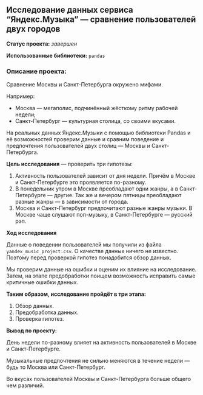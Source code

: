 
## Исследование данных сервиса “Яндекс.Музыка” — сравнение пользователей двух городов

**Статус проекта:**  *завершен* 

**Использованные библиотеки:**
`pandas`

### Описание проекта:

Сравнение Москвы и Санкт-Петербурга окружено мифами.

Например:
 * Москва — мегаполис, подчинённый жёсткому ритму рабочей недели;
 * Санкт-Петербург — культурная столица, со своими вкусами.

На реальных данных Яндекс.Музыки c помощью библиотеки Pandas и её возможностей проверим данные и сравним поведение и предпочтения пользователей двух столиц — Москвы и Санкт-Петербурга.

**Цель исследования** — проверить три гипотезы:
1. Активность пользователей зависит от дня недели. Причём в Москве и Санкт-Петербурге это проявляется по-разному.
2. В понедельник утром в Москве преобладают одни жанры, а в Санкт-Петербурге — другие. Так же и вечером пятницы преобладают разные жанры — в зависимости от города. 
3. Москва и Санкт-Петербург предпочитают разные жанры музыки. В Москве чаще слушают поп-музыку, в Санкт-Петербурге — русский рэп.

**Ход исследования**

Данные о поведении пользователей мы получили из файла `yandex_music_project.csv`. О качестве данных ничего не известно. Поэтому перед проверкой гипотез понадобится обзор данных. 

Мы проверим данные на ошибки и оценим их влияние на исследование. Затем, на этапе предобработки поищем возможность исправить самые критичные ошибки данных.
 
**Таким образом, исследование пройдёт в три этапа:**
 1. Обзор данных.
 2. Предобработка данных.
 3. Проверка гипотез.

**Вывод по проекту:**

День недели по-разному влияет на активность пользователей в Москве и Санкт-Петербурге.

Музыкальные предпочтения не сильно меняются в течение недели — будь то Москва или Санкт-Петербург.

Во вкусах пользователей Москвы и Санкт-Петербурга больше общего чем различий. 
